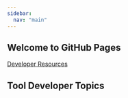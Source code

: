 ```yaml
---
sidebar:
  nav: "main"
---
```


## Welcome to GitHub Pages

<a href="Developer_Resources">Developer Resources<a/> <br>
  
## Tool Developer Topics


  


